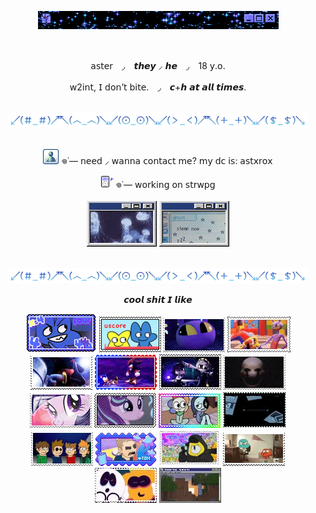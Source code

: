 <div align="center">
  
  ![dc](IMG_8745.gif)

<br>
<p align="center"> 
  𝖺𝗌𝗍𝖾𝗋　◞　𝙩𝙝𝙚𝙮 ⸝ 𝙝𝙚　◞　18 𝗒.𝗈. </h1>

<p align="center">
  𝗐2𝗂𝗇𝗍, 𝖨 𝖽𝗈𝗇’𝗍 𝖻𝗂𝗍𝖾.　◞　𝙘+𝙝 𝙖𝙩 𝙖𝙡𝙡 𝙩𝙞𝙢𝙚𝙨. </p>

<br>
<div align="center">
  <img src="IMG_8580.gif">
<br>
<br>

![dc](IMG_8530.gif) 𖦹˙— 𝗇𝖾𝖾𝖽 ⸝ 𝗐𝖺𝗇𝗇𝖺 𝖼𝗈𝗇𝗍𝖺𝖼𝗍 𝗆𝖾? 𝗆𝗒 𝖽𝖼 𝗂𝗌: 𝖺𝗌𝗍𝗑𝗋𝗈𝗑 

![sp](IMG_3756.gif) 𖦹˙— 𝗐𝗈𝗋𝗄𝗂𝗇𝗀 𝗈𝗇 𝗌𝗍𝗋𝗐𝗉𝗀
<br>
<br>
![jelly](IMG_8536.gif) ![zzz](IMG_8537.png)
<br>
<br>
<div align="center">
  <img src="IMG_8580.gif">

<br> 
<p align="center"> 𝙘𝙤𝙤𝙡 𝙨𝙝𝙞𝙩 𝙄 𝙡𝙞𝙠𝙚 

<div align="center">
  
![four](IMG_8608.png) ![fourx](IMG_8601.png) ![jax](IMG_3806.gif) ![fnyb](IMG_8652.gif) ![shad](IMG_8630.gif) ![sndw](IMG_8633.gif) ![nuzi2](IMG_8690.gif) ![pupt](IMG_3801.gif) ![mlp2](IMG_8540.gif) ![strlglmr](IMG_8696.gif) ![dw](IMG_8694.png) ![dib](IMG_8704.gif) ![ew](IMG_8588.gif) ![tom](IMG_8672.gif) ![gf](IMG_8729.gif) ![tawog](IMG_8683.gif) ![sm](IMG_8679.gif) ![mc](IMG_8731.gif)

